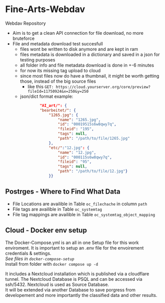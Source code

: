 # Fine-Arts-Webdav
Webdav Repository
- Aim is to get a clean API connection for file download, no more bruteforce
- File and metadata download test succesfull
    - files wont be written to disk anymore and are kept in ram
    - files metadata is downloaded in a dictionary and saved in a json for testing purposes
    - all folder info and file metadata download is done in +-6 minutes
    - for now its missing tag upload to cloud
    - since most files now do have a thumbnail, it might be worth getting those, instead of the big source files <br>
        - like this ``` GET: https://cloud.yourserver.org/core/preview?fileId=11750924&x=250&y=250 ``` 
    - json/dict format example: 
    ```json
                "AI_art/": {
                "bearbeitet/": {
                    "1265.jpg": {
                        "name": "1265.jpg",
                        "id": "00019515s6w8qwy7q",
                        "fileid": "195",
                        "tags": null,
                        "path": "/path/to/file/1265.jpg"
                    },
                    "etc/":"12.jpg": {
                        "name": "12.jpg",
                        "id": "000115s6w8qwy7q",
                        "fileid": "95",
                        "tags": null,
                        "path": "/path/to/file/12.jpg"}
                    }}
    ```



## Postrges - Where to Find What Data
- File Locations are availible in Table `oc_filechache` in column `path`
- File tags are availible in Table `oc_systemtag`
- File tag mappings are availible in Table `oc_systemtag_object_mapping`

## Cloud - Docker env setup
The Docker-Compose.yml is an all in one Setup file for this work enviroment.
It is important to setup an .env file for the envoirement credentials & settings.
<br>_See files in `docker-compose-setup`_
<br>Install from folder with `docker compose up -d`

It includes a Nextcloud installation which is published via a cloudflare tunnel.
The Nextcloud Database is PSQL and can be accessed via ssh/5432.
Nextcloud is used as Source Database. <br> 
It will be extended via another Database to save porgress from developement and more importantly the classified data and other results.
